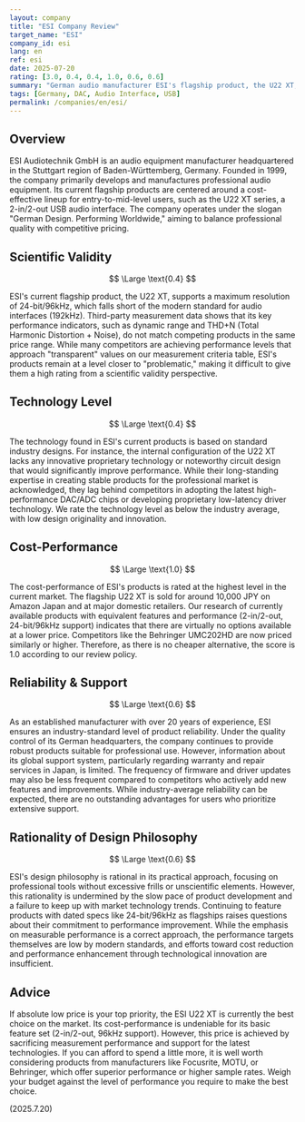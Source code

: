 ```yaml
---
layout: company
title: "ESI Company Review"
target_name: "ESI"
company_id: esi
lang: en
ref: esi
date: 2025-07-20
rating: [3.0, 0.4, 0.4, 1.0, 0.6, 0.6]
summary: "German audio manufacturer ESI's flagship product, the U22 XT, offers modest technical specifications but receives the highest rating for cost-performance, being one of the most affordable products in its performance class."
tags: [Germany, DAC, Audio Interface, USB]
permalink: /companies/en/esi/
---
```


## Overview

ESI Audiotechnik GmbH is an audio equipment manufacturer headquartered in the Stuttgart region of Baden-Württemberg, Germany. Founded in 1999, the company primarily develops and manufactures professional audio equipment. Its current flagship products are centered around a cost-effective lineup for entry-to-mid-level users, such as the U22 XT series, a 2-in/2-out USB audio interface. The company operates under the slogan "German Design. Performing Worldwide," aiming to balance professional quality with competitive pricing.

## Scientific Validity

$$ \Large \text{0.4} $$

ESI's current flagship product, the U22 XT, supports a maximum resolution of 24-bit/96kHz, which falls short of the modern standard for audio interfaces (192kHz). Third-party measurement data shows that its key performance indicators, such as dynamic range and THD+N (Total Harmonic Distortion + Noise), do not match competing products in the same price range. While many competitors are achieving performance levels that approach "transparent" values on our measurement criteria table, ESI's products remain at a level closer to "problematic," making it difficult to give them a high rating from a scientific validity perspective.

## Technology Level

$$ \Large \text{0.4} $$

The technology found in ESI's current products is based on standard industry designs. For instance, the internal configuration of the U22 XT lacks any innovative proprietary technology or noteworthy circuit design that would significantly improve performance. While their long-standing expertise in creating stable products for the professional market is acknowledged, they lag behind competitors in adopting the latest high-performance DAC/ADC chips or developing proprietary low-latency driver technology. We rate the technology level as below the industry average, with low design originality and innovation.

## Cost-Performance

$$ \Large \text{1.0} $$

The cost-performance of ESI's products is rated at the highest level in the current market. The flagship U22 XT is sold for around 10,000 JPY on Amazon Japan and at major domestic retailers. Our research of currently available products with equivalent features and performance (2-in/2-out, 24-bit/96kHz support) indicates that there are virtually no options available at a lower price. Competitors like the Behringer UMC202HD are now priced similarly or higher. Therefore, as there is no cheaper alternative, the score is 1.0 according to our review policy.

## Reliability & Support

$$ \Large \text{0.6} $$

As an established manufacturer with over 20 years of experience, ESI ensures an industry-standard level of product reliability. Under the quality control of its German headquarters, the company continues to provide robust products suitable for professional use. However, information about its global support system, particularly regarding warranty and repair services in Japan, is limited. The frequency of firmware and driver updates may also be less frequent compared to competitors who actively add new features and improvements. While industry-average reliability can be expected, there are no outstanding advantages for users who prioritize extensive support.

## Rationality of Design Philosophy

$$ \Large \text{0.6} $$

ESI's design philosophy is rational in its practical approach, focusing on professional tools without excessive frills or unscientific elements. However, this rationality is undermined by the slow pace of product development and a failure to keep up with market technology trends. Continuing to feature products with dated specs like 24-bit/96kHz as flagships raises questions about their commitment to performance improvement. While the emphasis on measurable performance is a correct approach, the performance targets themselves are low by modern standards, and efforts toward cost reduction and performance enhancement through technological innovation are insufficient.

## Advice

If absolute low price is your top priority, the ESI U22 XT is currently the best choice on the market. Its cost-performance is undeniable for its basic feature set (2-in/2-out, 96kHz support). However, this price is achieved by sacrificing measurement performance and support for the latest technologies. If you can afford to spend a little more, it is well worth considering products from manufacturers like Focusrite, MOTU, or Behringer, which offer superior performance or higher sample rates. Weigh your budget against the level of performance you require to make the best choice.

(2025.7.20)
